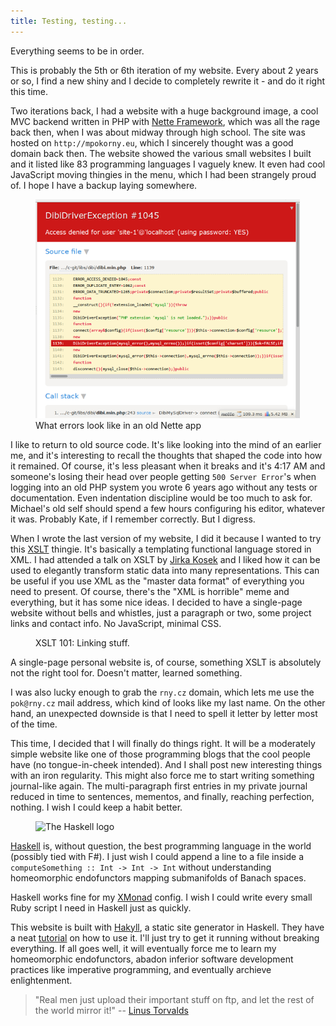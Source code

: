 ```yaml
---
title: Testing, testing...
---
```


Everything seems to be in order.

This is probably the 5th or 6th iteration of my website. Every about 2 years
or so, I find a new shiny and I decide to completely rewrite it - and do
it right this time.

Two iterations back, I had a website with a huge background image, a cool
MVC backend written in PHP with [Nette Framework](http://nette.org),
which was all the rage back then, when I was about midway through high school.
The site was hosted on `http://mpokorny.eu`, which I sincerely thought
was a good domain back then. The website showed the various
small websites I built and it listed like 83 programming languages I vaguely
knew. It even had cool JavaScript moving thingies in the menu, which I had
been strangely proud of. I hope I have a backup laying somewhere.

<figure>
<img src="/images/nette-tracy.png" style="max-height: 25em;"
     title="What errors look like in an old Nette app">
<div>What errors look like in an old Nette app</div>
</figure>

I like to return to old source code. It's like looking into the mind of
an earlier me, and it's interesting to recall the thoughts that shaped
the code into how it remained. Of course, it's less pleasant when it
breaks and it's 4:17 AM and someone's losing their head over people getting
`500 Server Error`'s when logging into an old PHP system you wrote 6 years ago
without any tests or documentation. Even indentation discipline would be
too much to ask for. Michael's old self should spend a few hours configuring
his editor, whatever it was. Probably Kate, if I remember correctly.
But I digress.

When I wrote the last version of my website, I did it because I wanted to try
this [XSLT](http://en.wikipedia.org/wiki/XSLT) thingie. It's basically
a templating functional language stored in XML. I had attended a talk on XSLT
by [Jirka Kosek](http://www.kosek.cz/) and I liked how it can be used
to elegantly transform static data into many representations.
This can be useful if you use XML as the "master data format" of everything
you need to present. Of course, there's the "XML is horrible" meme and
everything, but it has some nice ideas.
I decided to have a single-page website without bells and whistles, just
a paragraph or two, some project links and contact info. No JavaScript,
minimal CSS.

<figure>
    <xsl:template name="web-link">
      <xsl:param name="href" />
      <xsl:param name="text" />
      <a class="icon-arrow-right">
        <xsl:attribute name="href">
          <xsl:value-of select="$href" />
        </xsl:attribute>
        <xsl:value-of select="$text" />
      </a>
    </xsl:template>

<div>XSLT 101: Linking stuff.</div>
</figure>

A single-page personal website is, of course, something XSLT is absolutely
not the right tool for. Doesn't matter, learned something.

I was also lucky enough to grab the `rny.cz` domain, which lets me use the
`pok@rny.cz` mail address, which kind of looks like my last name.
On the other hand, an unexpected downside is that I need to spell it letter
by letter most of the time.

This time, I decided that I will finally do things right. It will be
a moderately simple website like one of those programming blogs that
the cool people have (no tongue-in-cheek intended). And I shall post new
interesting things with an iron regularity. This might also force me to
start writing something journal-like again. The multi-paragraph first
entries in my private journal reduced in time to sentences, mementos,
and finally, reaching perfection, nothing. I wish I could keep a habit better.

<figure>
<img src="/images/haskell-logo-400px.svg" style="width: 150px;"
     title="The Haskell logo">
</figure>

[Haskell](https://wiki.haskell.org/Haskell) is, without question,
the best programming language in the world (possibly tied with F#).
I just wish I could append a line to a file inside a
`computeSomething :: Int -> Int -> Int` without understanding homeomorphic
endofunctors mapping submanifolds of Banach spaces.

Haskell works fine for my [XMonad](http://xmonad.org/) config.
I wish I could write every small Ruby script I need in Haskell just as quickly.

This website is built with [Hakyll](http://jaspervdj.be/hakyll),
a static site generator in Haskell. They have a neat
[tutorial](http://jaspervdj.be/hakyll/tutorials/01-installation.html)
on how to use it. I'll just try to get it running without breaking
everything. If all goes well, it will eventually force me to learn
my homeomorphic endofunctors, abadon inferior software development
practices like imperative programming, and eventually archieve enlightenment.

<blockquote>"Real men just upload their important stuff on ftp, and
let the rest of the world mirror it!" --
<a href="http://www.webcitation.org/6P8EBZqQX">Linus Torvalds</a></blockquote>
